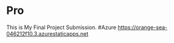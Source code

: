 # Pro
This is My Final Project Submission.
#Azure https://orange-sea-046212f10.3.azurestaticapps.net
